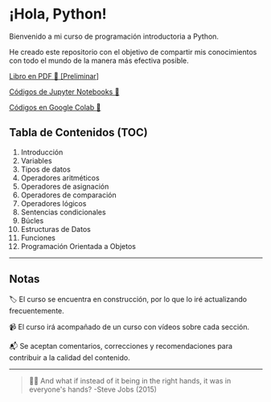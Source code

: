 # ¡Hola, Python!

Bienvenido a mi curso de programación introductoria a Python.

He creado este repositorio con el objetivo de compartir mis conocimientos con todo el mundo de la manera más efectiva posible.

[Libro en PDF 📓 [Preliminar]](https://github.com/damoib95/hola-python/blob/main/libro/_book/¡Hola%2C-Python!.pdf)

[Códigos de Jupyter Notebooks 🐍](https://github.com/damoib95/hola-python/tree/main/codigos)

[Códigos en Google Colab 📝](https://drive.google.com/drive/folders/1B7GhO8EOCMAPePnZurR1_wChrZVYNsOb?usp=share_link)

## Tabla de Contenidos (TOC)
1. Introducción
2. Variables
3. Tipos de datos
4. Operadores aritméticos
5. Operadores de asignación
6. Operadores de comparación
7. Operadores lógicos
8. Sentencias condicionales
9. Búcles
10. Estructuras de Datos
11. Funciones
12. Programación Orientada a Objetos
---
## Notas

🏷️ El curso se encuentra en construcción, por lo que lo iré actualizando frecuentemente. 

📹 El curso irá acompañado de un curso con vídeos sobre cada sección.

📬 Se aceptan comentarios, correcciones y recomendaciones para contribuir a la calidad del contenido.

---
> 🙌🏻 And what if instead of it being in the right hands, it was in everyone's hands? -Steve Jobs (2015)
